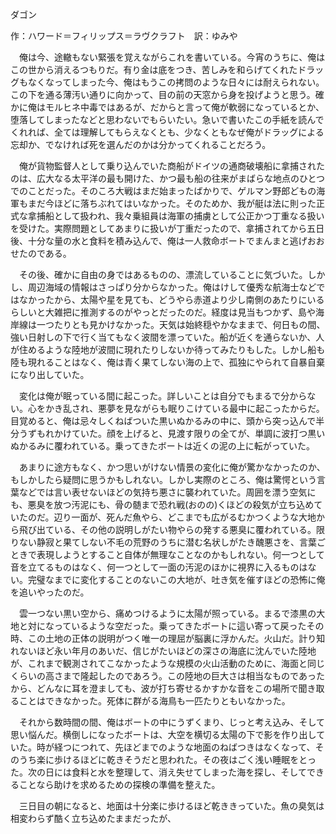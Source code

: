 ダゴン

作：ハワード＝フィリップス＝ラヴクラフト　訳：ゆみや

　俺は今、途轍もない緊張を覚えながらこれを書いている。今宵のうちに、俺はこの世から消えるつもりだ。有り金は底をつき、苦しみを和らげてくれたドラッグもなくなってしまった今、俺はもうこの拷問のような日々には耐えられない。この下を通る薄汚い通りに向かって、目の前の天窓から身を投げようと思う。確かに俺はモルヒネ中毒ではあるが、だからと言って俺が軟弱になっているとか、堕落してしまったなどと思わないでもらいたい。急いで書いたこの手紙を読んでくれれば、全ては理解してもらえなくとも、少なくともなぜ俺がドラッグによる忘却か、でなければ死を選んだのかは分かってくれることだろう。

　俺が貨物監督人として乗り込んでいた商船がドイツの通商破壊船に拿捕されたのは、広大なる太平洋の最も開けた、かつ最も船の往来がまばらな地点のひとつでのことだった。そのころ大戦はまだ始まったばかりで、ゲルマン野郎どもの海軍もまだ今ほどに落ちぶれてはいなかった。そのためか、我が艇は法に則った正式な拿捕船として扱われ、我々乗組員は海軍の捕虜として公正かつ丁重なる扱いを受けた。実際問題としてあまりに扱いが丁重だったので、拿捕されてから五日後、十分な量の水と食料を積み込んで、俺は一人救命ボートでまんまと逃げおおせたのである。

　その後、確かに自由の身ではあるものの、漂流していることに気づいた。しかし、周辺海域の情報はさっぱり分からなかった。俺はけして優秀な航海士などではなかったから、太陽や星を見ても、どうやら赤道より少し南側のあたりにいるらしいと大雑把に推測するのがやっとだったのだ。経度は見当もつかず、島や海岸線は一つたりとも見かけなかった。天気は始終穏やかなままで、何日もの間、強い日射しの下で行く当てもなく波間を漂っていた。船が近くを通らないか、人が住めるような陸地が波間に現れたりしないか待ってみたりもした。しかし船も陸も現れることはなく、俺は青く果てしない海の上で、孤独にやられて自暴自棄になり出していた。

　変化は俺が眠っている間に起こった。詳しいことは自分でもまるで分からない。心をかき乱され、悪夢を見ながらも眠りこけている最中に起こったからだ。目覚めると、俺は忌々しくねばついた黒いぬかるみの中に、頭から突っ込んで半分うずもれかけていた。顔を上げると、見渡す限りの全てが、単調に波打つ黒いぬかるみに覆われている。乗ってきたボートは近くの泥の上に転がっていた。

　あまりに途方もなく、かつ思いがけない情景の変化に俺が驚かなかったのか、もしかしたら疑問に思うかもしれない。しかし実際のところ、俺は驚愕という言葉などでは言い表せないほどの気持ち悪さに襲われていた。周囲を漂う空気にも、悪臭を放つ汚泥にも、骨の髄まで恐れ戦(おのの)くほどの殺気が立ち込めていたのだ。辺り一面が、死んだ魚やら、どこまでも広がるむかつくような大地から飛び出ている、その他の説明しがたい物やらの発する悪臭に覆われている。限りない静寂と果てしない不毛の荒野のうちに潜む名状しがたき醜悪さを、言葉ごときで表現しようとすること自体が無理なことなのかもしれない。何一つとして音を立てるものはなく、何一つとして一面の汚泥のほかに視界に入るものはない。完璧なまでに変化することのないこの大地が、吐き気を催すほどの恐怖に俺を追いやったのだ。

　雲一つない黒い空から、痛めつけるように太陽が照っている。まるで漆黒の大地と対になっているような空だった。乗ってきたボートに這い寄って戻ったその時、この土地の正体の説明がつく唯一の理屈が脳裏に浮かんだ。火山だ。計り知れないほど永い年月のあいだ、信じがたいほどの深さの海底に沈んでいた陸地が、これまで観測されてこなかったような規模の火山活動のために、海面と同じくらいの高さまで隆起したのであろう。この陸地の巨大さは相当なものであったから、どんなに耳を澄ましても、波が打ち寄せるかすかな音をこの場所で聞き取ることはできなかった。死体に群がる海鳥も一匹たりともいなかった。

　それから数時間の間、俺はボートの中にうずくまり、じっと考え込み、そして思い悩んだ。横倒しになったボートは、大空を横切る太陽の下で影を作り出していた。時が経つにつれて、先ほどまでのような地面のねばつきはなくなって、そのうち楽に歩けるほどに乾きそうだと思われた。その夜はごく浅い睡眠をとった。次の日には食料と水を整理して、消え失せてしまった海を探し、そしてできることなら助けを求めるための探検の準備を整えた。

　三日目の朝になると、地面は十分楽に歩けるほど乾ききっていた。魚の臭気は相変わらず酷く立ち込めたままだったが、